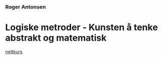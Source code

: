 ### Roger Antonsen
# Logiske metroder - Kunsten å tenke abstrakt og matematisk
[nettkurs](https://logiskemetoder.no/nettkurs/)


